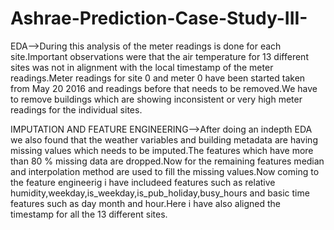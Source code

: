 # Ashrae-Prediction-Case-Study-III-
EDA-->During this analysis of the meter readings is done for each site.Important observations were that the air temperature for 13 different sites was not in alignment with the local timestamp of the meter readings.Meter readings for site 0 and meter 0 have been started taken from May 20 2016 and readings before that needs to be removed.We have to remove buildings which are showing inconsistent or very high meter readings for the individual sites.

IMPUTATION AND FEATURE ENGINEERING-->After doing an indepth EDA we also found that the weather variables and building metadata are having missing values which needs to be imputed.The features which have more than 80 % missing data are dropped.Now for the remaining features median and interpolation method are used to fill the missing values.Now coming to the feature engineerig i have includeed features such as relative humidity,weekday,is_weekday,is_pub_holiday,busy_hours and basic time features such as day month and hour.Here i have also aligned the timestamp for all the 13 different sites.
